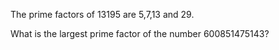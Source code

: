 The prime factors of 13195 are 5,7,13 and 29.

What is the largest prime factor of the number 600851475143?